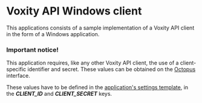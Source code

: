 # Voxity API Windows client

This applications consists of a sample implementation of a Voxity API client in the form of a Windows application.

### Important notice!
This application requires, like any other Voxity API client, the use of a client-specific identifier and secret. These values can be obtained on the [Octopus](https://client.voxity.fr) interface.

These values have to be defined in the [application's settings template](blob/master/VoxiLink/Properties/Settings.settings), in the ***CLIENT_ID*** and ***CLIENT_SECRET*** keys.
